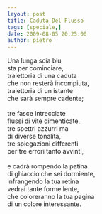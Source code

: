 ```yaml
---
layout: post
title: Caduta Del Flusso
tags: [speciale,]
date: 2009-08-05 20:25:00
author: pietro
---
```

Una lunga scia blu<br/>sta per cominciare,<br/>traiettoria di una caduta<br/>che non resterà incompiuta,<br/>traiettoria di un istante<br/>che sarà sempre cadente;<br/><br/>tre fasce intrecciate<br/>flussi di vite dimenticate,<br/>tre spettri azzurri ma<br/>di diverse tonalità,<br/>tre spiegazioni differenti<br/>per tre errori tanto avvinti,<br/><br/>e cadrà rompendo la patina<br/>di ghiaccio che sei dormiente,<br/>infrangendo la tua retina<br/>vedrai tante forme lente,<br/>che coloreranno la tua pagina<br/>di un colore interessante.
